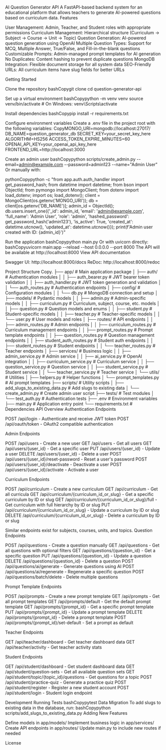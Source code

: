 AI Question Generator API
A FastAPI-based backend system for an educational platform that allows teachers to generate AI-powered questions based on curriculum data.
Features

User Management: Admin, Teacher, and Student roles with appropriate permissions
Curriculum Management: Hierarchical structure (Curriculum → Subject → Course → Unit → Topic)
Question Generation: AI-powered question generation using OpenAI
Multiple Question Types: Support for MCQ, Multiple Answer, True/False, and Fill-in-the-blank questions
Customizable Prompts: Admin-managed prompt templates for AI generation
No Duplicates: Content hashing to prevent duplicate questions
MongoDB Integration: Flexible document storage for all system data
SEO-Friendly URLs: All curriculum items have slug fields for better URLs

Getting Started

Clone the repository
bashCopygit clone <repository-url>
cd question-generator-api

Set up a virtual environment
bashCopypython -m venv venv
source venv/bin/activate # On Windows: venv\Scripts\activate

Install dependencies
bashCopypip install -r requirements.txt

Configure environment variables
Create a .env file in the project root with the following variables:
CopyMONGO_URI=mongodb://localhost:27017/
DB_NAME=question_generator_db
SECRET_KEY=your_secret_key_here
ALGORITHM=HS256
ACCESS_TOKEN_EXPIRE_MINUTES=60
OPENAI_API_KEY=your_openai_api_key_here
FRONTEND_URL=http://localhost:3000

Create an admin user
bashCopypython scripts/create_admin.py --email=admin@example.com --password=admin123 --name="Admin User"
Or manually with:

pythonCopypython -c "from app.auth.auth_handler import get_password_hash; from datetime import datetime; from bson import ObjectId; from pymongo import MongoClient; from dotenv import load_dotenv; import os; load_dotenv(); client = MongoClient(os.getenv('MONGO_URI')); db = client[os.getenv('DB_NAME')]; admin_id = ObjectId(); db.users.insert_one({'\_id': admin_id, 'email': 'admin@example.com', 'full_name': 'Admin User', 'role': 'admin', 'hashed_password': get_password_hash('admin123'), 'is_active': True, 'created_at': datetime.utcnow(), 'updated_at': datetime.utcnow()}); print(f'Admin user created with ID: {admin_id}')"

Run the application
bashCopypython main.py
Or with uvicorn directly:
bashCopyuvicorn main:app --reload --host 0.0.0.0 --port 8000
The API will be available at http://localhost:8000
View API documentation

Swagger UI: http://localhost:8000/docs
ReDoc: http://localhost:8000/redoc

Project Structure
Copy.
├── app/ # Main application package
│ ├── auth/ # Authentication modules
│ │ ├── auth_bearer.py # JWT bearer token validation
│ │ ├── auth_handler.py # JWT token generation and validation
│ │ └── auth_routes.py # Authentication endpoints
│ ├── config/ # Configuration modules
│ │ └── db.py # MongoDB connection and setup
│ ├── models/ # Pydantic models
│ │ ├── admin.py # Admin-specific models
│ │ ├── curriculum.py # Curriculum, subject, course, etc. models
│ │ ├── question.py # Question models and enums
│ │ ├── student.py # Student-specific models
│ │ ├── teacher.py # Teacher-specific models
│ │ └── user.py # User models and roles
│ ├── routes/ # API endpoints
│ │ ├── admin_routes.py # Admin endpoints
│ │ ├── curriculum_routes.py # Curriculum management endpoints
│ │ ├── prompt_routes.py # Prompt template endpoints
│ │ ├── question_routes.py # Question management endpoints
│ │ ├── student_auth_routes.py # Student auth endpoints
│ │ ├── student_routes.py # Student endpoints
│ │ └── teacher_routes.py # Teacher endpoints
│ ├── services/ # Business logic
│ │ ├── admin_service.py # Admin service
│ │ ├── ai_service.py # OpenAI integration
│ │ ├── curriculum_service.py # Curriculum service
│ │ ├── question_service.py # Question service
│ │ ├── student_service.py # Student service
│ │ └── teacher_service.py # Teacher service
│ └── utils/ # Utilities
│ ├── helpers.py # Helper functions
│ └── prompt_templates.py # AI prompt templates
├── scripts/ # Utility scripts
│ ├── add_slugs_to_existing_data.py # Add slugs to existing data
│ └── create_admin.py # Create admin user script
├── tests/ # Test modules
│ └── test_auth.py # Authentication tests
├── .env # Environment variables
├── main.py # Application entry point
└── requirements.txt # Dependencies
API Overview
Authentication Endpoints

POST /api/login - Authenticate and receive JWT token
POST /api/oauth/token - OAuth2 compatible authentication

Admin Endpoints

POST /api/users - Create a new user
GET /api/users - Get all users
GET /api/users/{user_id} - Get a specific user
PUT /api/users/{user_id} - Update a user
DELETE /api/users/{user_id} - Delete a user
POST /api/users/{user_id}/reset-password - Reset a user's password
POST /api/users/{user_id}/deactivate - Deactivate a user
POST /api/users/{user_id}/activate - Activate a user

Curriculum Endpoints

POST /api/curriculum - Create a new curriculum
GET /api/curriculum - Get all curricula
GET /api/curriculum/{curriculum_id_or_slug} - Get a specific curriculum by ID or slug
GET /api/curriculum/{curriculum_id_or_slug}/full - Get curriculum with full hierarchy by ID or slug
PUT /api/curriculum/{curriculum_id_or_slug} - Update a curriculum by ID or slug
DELETE /api/curriculum/{curriculum_id_or_slug} - Delete a curriculum by ID or slug

Similar endpoints exist for subjects, courses, units, and topics.
Question Endpoints

POST /api/questions - Create a question manually
GET /api/questions - Get all questions with optional filters
GET /api/questions/{question_id} - Get a specific question
PUT /api/questions/{question_id} - Update a question
DELETE /api/questions/{question_id} - Delete a question
POST /api/questions/ai/generate - Generate questions using AI
POST /api/questions/ai/regenerate - Regenerate a specific question
POST /api/questions/batch/delete - Delete multiple questions

Prompt Template Endpoints

POST /api/prompts - Create a new prompt template
GET /api/prompts - Get all prompt templates
GET /api/prompts/default - Get the default prompt template
GET /api/prompts/{prompt_id} - Get a specific prompt template
PUT /api/prompts/{prompt_id} - Update a prompt template
DELETE /api/prompts/{prompt_id} - Delete a prompt template
POST /api/prompts/{prompt_id}/set-default - Set a prompt as default

Teacher Endpoints

GET /api/teacher/dashboard - Get teacher dashboard data
GET /api/teacher/activity - Get teacher activity stats

Student Endpoints

GET /api/student/dashboard - Get student dashboard data
GET /api/student/question-sets - Get all available question sets
GET /api/student/topic/{topic_id}/questions - Get questions for a topic
POST /api/student/practice-quiz - Generate a practice quiz
POST /api/student/register - Register a new student account
POST /api/student/login - Student login endpoint

Development
Running Tests
bashCopypytest
Data Migration
To add slugs to existing data in the database, run:
bashCopypython scripts/add_slugs_to_existing_data.py
Adding New Features

Define models in app/models/
Implement business logic in app/services/
Create API endpoints in app/routes/
Update main.py to include new routes if needed

License
